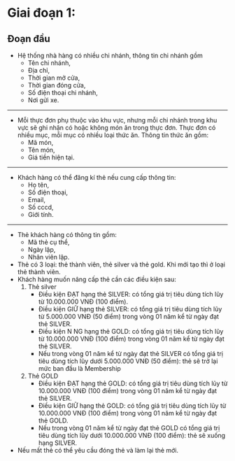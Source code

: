 # Giai đoạn 1:
## Đoạn đầu
- Hệ thống nhà hàng có nhiều chi nhánh, thông tin chi nhánh gồm 
    - Tên chi nhánh, 
    - Địa chỉ, 
    - Thời gian mở cửa, 
    - Thời gian đóng cửa, 
    - Số điện thoại chi nhánh, 
    - Nơi gửi xe.
---
- Mỗi thực đơn phụ thuộc vào khu vực, nhưng mỗi chi nhánh trong khu vực sẽ ghi nhận có hoặc không món ăn trong thực đơn. Thực đơn có nhiều mục, mỗi mục có nhiều loại thức ăn. Thông tin thức ăn gồm:
    - Mã món, 
    - Tên món, 
    - Giá tiền hiện tại.
---
- Khách hàng có thể đăng kí thẻ nếu cung cấp thông tin:
    - Họ tên,
    - Số điện thoại,
    - Email, 
    - Số cccd, 
    - Giới tính.
---
- Thẻ khách hàng có thông tin gồm:
    - Mã thẻ cụ thể, 
    - Ngày lập, 
    - Nhân viên lập.
- Thẻ có 3 loại: thẻ thành viên, thẻ silver và thẻ gold. Khi mới tạo thì ở loại thẻ thành viên.
- Khách hàng muốn nâng cấp thẻ cần các điều kiện sau:
    1. Thẻ silver
        - Điều kiện ĐẠT hạng thẻ SILVER: có tổng giá trị tiêu dùng tích lũy từ 10.000.000 VNĐ (100 điểm).
        - Điều kiện GIỮ hạng thẻ SILVER: có tổng giá trị tiêu dùng tích lũy từ 5.000.000 VNĐ (50 điểm) trong vòng 01 năm kể từ ngày đạt thẻ SILVER.
        - Điều kiện N NG hạng thẻ GOLD: có tổng giá trị tiêu dùng tích lũy từ 10.000.000 VNĐ (100 điểm) trong vòng 01 năm kể từ ngày đạt thẻ SILVER.
        - Nếu trong vòng 01 năm kể từ ngày đạt thẻ SILVER có tổng giá trị tiêu dùng tích lũy dưới 5.000.000 VNĐ (50 điểm): thẻ sẽ trở lại mức ban đầu là Membership
    2. Thẻ GOLD
        - Điều kiện ĐẠT hạng thẻ GOLD: có tổng giá trị tiêu dùng tích lũy từ 10.000.000 VNĐ (100 điểm) trong vòng 01 năm kể từ ngày đạt thẻ SILVER.
        - Điều kiện GIỮ hạng thẻ GOLD: có tổng giá trị tiêu dùng tích lũy từ 10.000.000 VNĐ (100 điểm) trong vòng 01 năm kể từ ngày đạt thẻ GOLD.
        - Nếu trong vòng 01 năm kể từ ngày đạt thẻ GOLD có tổng giá trị tiêu dùng tích lũy dưới 10.000.000 VNĐ (100 điểm): thẻ sẽ xuống hạng SILVER.
- Nếu mất thẻ có thể yêu cầu đóng thẻ và làm lại thẻ mới.
